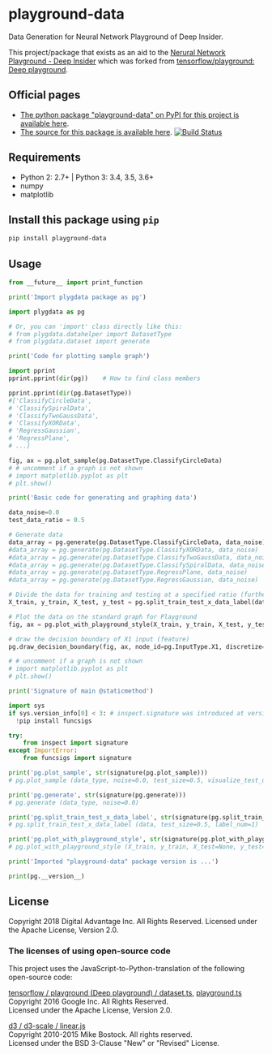 playground-data
====================================

Data Generation for Neural Network Playground of Deep Insider.

This project/package that exists as an aid to the [Nerural Network Playground - Deep Insider][playground page] which was forked from [tensorflow/playground: Deep playground][original page].

Official pages
-------------------------------------------------------------------

- [The python package "playground-data" on PyPI for this project is available here][pypi].
- [The source for this package is available here][src]. [![Build Status](https://travis-ci.org/DeepInsider/playground-data.svg?branch=master)](https://travis-ci.org/DeepInsider/playground-data)

Requirements
-------------------------------------------------------------------

- Python 2: 2.7+ | Python 3: 3.4, 3.5, 3.6+
- numpy
- matplotlib

Install this package using `pip`
-------------------------------------------------------------------

```bash
pip install playground-data
```

Usage
-------------------------------------------------------------------

```python
from __future__ import print_function

print('Import plygdata package as pg')

import plygdata as pg

# Or, you can 'import' class directly like this:
# from plygdata.datahelper import DatasetType
# from plygdata.dataset import generate
```

```python
print('Code for plotting sample graph')

import pprint
pprint.pprint(dir(pg))    # How to find class members

pprint.pprint(dir(pg.DatasetType))
#['ClassifyCircleData',
# 'ClassifySpiralData',
# 'ClassifyTwoGaussData',
# 'ClassifyXORData',
# 'RegressGaussian',
# 'RegressPlane',
# ...]

fig, ax = pg.plot_sample(pg.DatasetType.ClassifyCircleData)
# # uncomment if a graph is not shown
# import matplotlib.pyplot as plt
# plt.show()
```

```python
print('Basic code for generating and graphing data')

data_noise=0.0
test_data_ratio = 0.5

# Generate data
data_array = pg.generate(pg.DatasetType.ClassifyCircleData, data_noise)
#data_array = pg.generate(pg.DatasetType.ClassifyXORData, data_noise)
#data_array = pg.generate(pg.DatasetType.ClassifyTwoGaussData, data_noise)
#data_array = pg.generate(pg.DatasetType.ClassifySpiralData, data_noise)
#data_array = pg.generate(pg.DatasetType.RegressPlane, data_noise)
#data_array = pg.generate(pg.DatasetType.RegressGaussian, data_noise)

# Divide the data for training and testing at a specified ratio (further, separate each data into Coordinate point data part and teacher label part)
X_train, y_train, X_test, y_test = pg.split_train_test_x_data_label(data_array, test_size=test_data_ratio)

# Plot the data on the standard graph for Playground
fig, ax = pg.plot_with_playground_style(X_train, y_train, X_test, y_test)

# draw the decision boundary of X1 input (feature)
pg.draw_decision_boundary(fig, ax, node_id=pg.InputType.X1, discretize=False)

# # uncomment if a graph is not shown
# import matplotlib.pyplot as plt
# plt.show()
```

```python
print('Signature of main @staticmethod')

import sys
if sys.version_info[0] < 3: # inspect.signature was introduced at version Python 3.3
  !pip install funcsigs

try:
    from inspect import signature
except ImportError:
    from funcsigs import signature

print('pg.plot_sample', str(signature(pg.plot_sample)))
# pg.plot_sample (data_type, noise=0.0, test_size=0.5, visualize_test_data=False, figsize=(5, 5), dpi=100)

print('pg.generate', str(signature(pg.generate)))
# pg.generate (data_type, noise=0.0)

print('pg.split_train_test_x_data_label', str(signature(pg.split_train_test_x_data_label)))
# pg.split_train_test_x_data_label (data, test_size=0.5, label_num=1)

print('pg.plot_with_playground_style', str(signature(pg.plot_with_playground_style)))
# pg.plot_with_playground_style (X_train, y_train, X_test=None, y_test=None, figsize=(5, 5), dpi=100)
```

```python
print('Imported "playground-data" package version is ...')

print(pg.__version__)
```

License
-------------------------------------------------------------------

Copyright 2018 Digital Advantage Inc. All Rights Reserved.
Licensed under the Apache License, Version 2.0.

### The licenses of using open-source code

This project uses the JavaScript-to-Python-translation of the following open-source code:

[tensorflow / playground (Deep playground) / dataset.ts][dataset.py origin], [playground.ts][playground.py origin]  
Copyright 2016 Google Inc. All Rights Reserved.  
Licensed under the Apache License, Version 2.0.

 [d3 / d3-scale / linear.js][scalelinear.py origin]  
Copyright 2010-2015 Mike Bostock. All rights reserved.  
Licensed under the BSD 3-Clause "New" or "Revised" License.

[playground page]: https://deepinsider.github.io/playground/
[original page]: https://github.com/tensorflow/playground
[src]: https://github.com/DeepInsider/playground-data
[pypi]: https://pypi.org/project/playground-data/
[dataset.py origin]: https://github.com/tensorflow/playground/blob/master/src/dataset.ts
[playground.py origin]: https://github.com/tensorflow/playground/blob/master/src/playground.ts
[scalelinear.py origin]: https://github.com/d3/d3-scale/blob/master/src/linear.js
